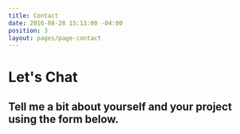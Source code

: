 ```yaml
---
title: Contact
date: 2016-08-28 15:13:00 -04:00
position: 3
layout: pages/page-contact
---
```


# Let's Chat

## Tell me a bit about yourself and your project using the form below.